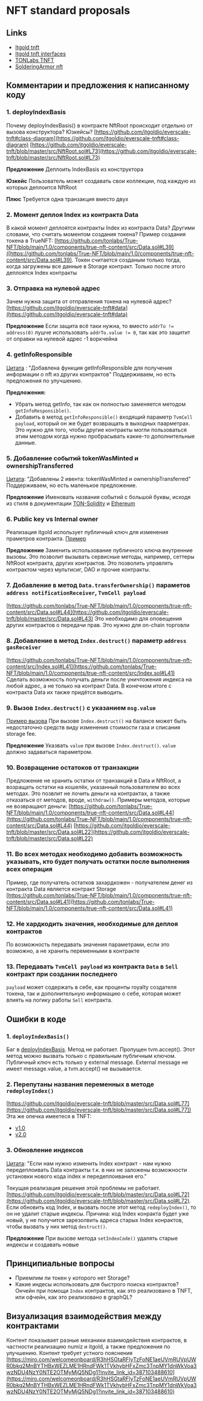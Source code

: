 # NFT standard proposals
## Links
* [Itgold tnft](https://github.com/itgoldio/everscale-tnft)
* [Itgold tnft interfaces](https://github.com/itgoldio/everscale-tnft-interfaces)
* [TONLabs TNFT](https://github.com/tonlabs/True-NFT)
* [SolderingArmor nft](https://github.com/SolderingArmor/liquid-nft)



## Комментарии и предложения к написанному коду
### 1. deployIndexBasis
Почему deployIndexBasis() в контракте NftRoot происходит отдельно от вызова конструктора? Юзкейсы?
[https://github.com/itgoldio/everscale-tnft#class-diagram](https://github.com/itgoldio/everscale-tnft#class-diagram)
[https://github.com/itgoldio/everscale-tnft/blob/master/src/NftRoot.sol#L73](https://github.com/itgoldio/everscale-tnft/blob/master/src/NftRoot.sol#L73)

**Предложение**
Деплоить IndexBasis из конструктора

**Юзкейс**
Пользователь может создавать свои коллекции, под каждую из которых деплоится NftRoot

**Плюс**
Требуется одна транзакция вместо двух

### 2. Момент деплоя Index из контракта Data
В какой момент деплоятся контракты Index из контракта Data? Другими словами, что считать моментом создания токена?
Пример создания токена в TrueNFT:
[https://github.com/tonlabs/True-NFT/blob/main/1.0/components/true-nft-content/src/Data.sol#L39]([https://github.com/tonlabs/True-NFT/blob/main/1.0/components/true-nft-content/src/Data.sol#L39). 
Токен считается созданым только тогда, когда загружены все данные в Storage контракт. Только после этого деплоятся Index контракты

### 3. Отправка на нулевой адрес
Зачем нужна защита от отправления токена на нулевой адрес?
[https://github.com/itgoldio/everscale-tnft#data](https://github.com/itgoldio/everscale-tnft#data)

**Предложение**
Если защита всё таки нужна, то вместо `addrTo != address(0)` лушче использовать `addrTo.value != 0`, так как это защитит от оправки на нулевой адрес -1 воркчейна

### 4. getInfoResponsible
[Цитата](https://github.com/itgoldio/everscale-tnft#data) : "Добавлена функция getInfoResponsible для получения информации о nft из других контрактов"
Поддерживаем, но есть предложения по улучшению.

**Предложения:**
- Убрать метод getInfo, так как он полностью заменяется методом `getInfoResponsible()`.
- Добавить в метод `getInfoResponsible()` входящий параметр `TvmCell payload`, который он же будет возвращать в выходных паарметрах. Это нужно для того, чтобы другие контракты могли пользоваться этим методом когда нужно пробрасывать какие-то дополнительные данные.

### 5. Добавление событий tokenWasMinted и ownershipTransferred
[Цитата](https://github.com/itgoldio/everscale-tnft#data): "Добавлены 2 ивента: tokenWasMinted и ownershipTransferred"
Поддерживаем, но есть маленькое предложение.

**Предложение**
Именовать названия событий с большой буквы, исходя из стиля в документации [TON-Solidity](https://github.com/tonlabs/TON-Solidity-Compiler/blob/master/API.md#emit) и [Ethereum](https://docs.soliditylang.org/en/v0.8.11/contracts.html#events)

### 6. Public key vs Internal owner
Реализация itgold использует публичный ключ для изменения праметров контракта. [Пример](https://github.com/itgoldio/everscale-tnft/blob/master/src/NftRoot.sol#L103) 

**Предложение**
Заменить использование публичного ключа внутренние вызовы. Это позволит вызывать сервисные методы, например, сеттеры NftRoot контракта, других контрактов. Это позволить управлять контрактом через мультисиг, DAO и прочие контракты.

### 7. Добавление в метод `Data.transferOwnership()` параметов `address notificationReceiver`, `TvmCell payload`
[https://github.com/tonlabs/True-NFT/blob/main/1.0/components/true-nft-content/src/Data.sol#L44](https://github.com/itgoldio/everscale-tnft/blob/master/src/Data.sol#L43)
Это необходимо для оповещения других контрактов о передачи прав. Это нужно для on-chain торговли

### 8. Добавление в метод `Index.destruct()` параметр `address gasReceiver`
[https://github.com/tonlabs/True-NFT/blob/main/1.0/components/true-nft-content/src/Index.sol#L41](https://github.com/tonlabs/True-NFT/blob/main/1.0/components/true-nft-content/src/Index.sol#L41)
Сделать возможность получать деньги после уничтожения индекса на любой адрес, а не только на контракт Data. В конечном итоге с контракта Data их также придётся выводить.

### 9. Вызов `Index.destruct()` с указанием `msg.value`
[Пример вызова](https://github.com/tonlabs/True-NFT/blob/main/1.0/components/true-nft-content/src/Data.sol#L49)
При вызове `Index.destruct()` на балансе может быть недостаточно средств виду изменения стоимости газа и списания storage fee.

**Предложение**
Указвать `value` при вызове `Index.destruct()`. `value` должно задаваться параметром.

### 10. Возвращение остатоков от транзакции
Предложение не хранить остатки от транзакций в Data и NftRoot, а возращать остатки на кошелёк, указанный пользователем во всех методах. Это позвлит не лочить деньги на контрактах, а также отказаться от методов, вроде, `withdraw()`. Примеры методов, которые не возвращают деньги:
[https://github.com/tonlabs/True-NFT/blob/main/1.0/components/true-nft-content/src/Data.sol#L44](https://github.com/tonlabs/True-NFT/blob/main/1.0/components/true-nft-content/src/Data.sol#L44)
[https://github.com/itgoldio/everscale-tnft/blob/master/src/Data.sol#L22](https://github.com/itgoldio/everscale-tnft/blob/master/src/Data.sol#L22)

### 11. Во всех методах необходимо добавить возможность указывать, кто будет получать остатки после выполнения всех операция
Пример, где получатель остатков захардкожен - получателем денег из контракта Data является контракт Storage
[https://github.com/tonlabs/True-NFT/blob/main/1.0/components/true-nft-content/src/Data.sol#L41](https://github.com/tonlabs/True-NFT/blob/main/1.0/components/true-nft-content/src/Data.sol#L41)

### 12. Не хардкодить значения, необходимые для деплоя контрактов
По возможность передавать значения параметрами, если это возможно, а не хранить переменными в контракте

### 13. Передавать `TvmCell payload` из контракта `Data` в `Sell` контракт при создании последнего 
`payload` может содержать в себе, как проценты royalty создателя токена, так и дополнительную информацию о себе, которая может влиять на логику работы `Sell` контракта.



## Ошибки в коде
### 1. `deployIndexBasis()`
Баг в [deployIndexBasis]([https://github.com/itgoldio/everscale-tnft/blob/master/src/NftRoot.sol#L73](https://github.com/itgoldio/everscale-tnft/blob/master/src/NftRoot.sol#L73)). Метод не работает. Пропущен tvm.accept(). Этот метод можно вызвать только с правильным публичным ключом. Публичный ключ есть только у external message. External message не имеет message.value, а tvm.accept() не вызывается.

### 2. Перепутаны названия переменных в методе `redeployIndex()`
[https://github.com/itgoldio/everscale-tnft/blob/master/src/Data.sol#L77](https://github.com/itgoldio/everscale-tnft/blob/master/src/Data.sol#L77])  
Эта же опечка имеетеся в TNFT:
* [v1.0](https://github.com/tonlabs/True-NFT/blob/main/1.0/components/true-nft-content/src/Data.sol#L50)
* [v2.0](https://github.com/tonlabs/True-NFT/blob/main/src/Data.sol#L156)

### 3. Обновление индексов
[Цитата](https://github.com/itgoldio/everscale-tnft#data): "Если нам нужно изменить Index контракт - нам нужно передеплоивать Data контракты т.к. в них не заложены возможности установки нового кода index и передеплоивания его."

Текущая реализация решения этой проблемы не работает. [https://github.com/itgoldio/everscale-tnft/blob/master/src/Data.sol#L72](https://github.com/itgoldio/everscale-tnft/blob/master/src/Data.sol#L72).
Если обновить код Index, и вызвать после этот метод `redeployIndex()`, то он не удалит старые индексы. Причина: код Index конракта будет уже новый, у не получится зарезолвить адреса старых Index конрактов, чтобы вызвать у них метод `destruct()`.

**Предложение**
При вызове метода `setIndexCode()` удалять старые индексы и создавать новые



## Принципиальные вопросы
* Приемлим ли токен у которого нет Storage?
* Какие индесы использовать для быстрого поиска контрактов? Ончейн при помощи `Index` контрактов, как это реализовано в TNFT, или офчейн, как это реализовано в graphQL?



## Визуализация взаимодействия между контрактами
Контент показывает разные механики взаимодействия контрактов, в частности реализацию numiz и itgold, а также предложения по улучшению. Контент требует устного пояснения
[https://miro.com/welcomeonboard/R3hHSGtaRFlyTzFoNE1aeUVmRUVpUWR0bkg2MnBYTHBxWEZLME1HRndFWk1TVkhybHFxZmc3TnpMY1dnWkVoa3wzNDU4NzY0NTE2OTMyMjQ5NDg1?invite_link_id=387103488610](https://miro.com/welcomeonboard/R3hHSGtaRFlyTzFoNE1aeUVmRUVpUWR0bkg2MnBYTHBxWEZLME1HRndFWk1TVkhybHFxZmc3TnpMY1dnWkVoa3wzNDU4NzY0NTE2OTMyMjQ5NDg1?invite_link_id=387103488610)